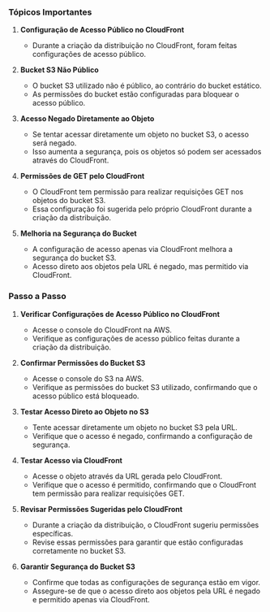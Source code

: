 ### Tópicos Importantes

1. **Configuração de Acesso Público no CloudFront**
   - Durante a criação da distribuição no CloudFront, foram feitas configurações de acesso público.

2. **Bucket S3 Não Público**
   - O bucket S3 utilizado não é público, ao contrário do bucket estático.
   - As permissões do bucket estão configuradas para bloquear o acesso público.

3. **Acesso Negado Diretamente ao Objeto**
   - Se tentar acessar diretamente um objeto no bucket S3, o acesso será negado.
   - Isso aumenta a segurança, pois os objetos só podem ser acessados através do CloudFront.

4. **Permissões de GET pelo CloudFront**
   - O CloudFront tem permissão para realizar requisições GET nos objetos do bucket S3.
   - Essa configuração foi sugerida pelo próprio CloudFront durante a criação da distribuição.

5. **Melhoria na Segurança do Bucket**
   - A configuração de acesso apenas via CloudFront melhora a segurança do bucket S3.
   - Acesso direto aos objetos pela URL é negado, mas permitido via CloudFront.

### Passo a Passo

1. **Verificar Configurações de Acesso Público no CloudFront**
   - Acesse o console do CloudFront na AWS.
   - Verifique as configurações de acesso público feitas durante a criação da distribuição.

2. **Confirmar Permissões do Bucket S3**
   - Acesse o console do S3 na AWS.
   - Verifique as permissões do bucket S3 utilizado, confirmando que o acesso público está bloqueado.

3. **Testar Acesso Direto ao Objeto no S3**
   - Tente acessar diretamente um objeto no bucket S3 pela URL.
   - Verifique que o acesso é negado, confirmando a configuração de segurança.

4. **Testar Acesso via CloudFront**
   - Acesse o objeto através da URL gerada pelo CloudFront.
   - Verifique que o acesso é permitido, confirmando que o CloudFront tem permissão para realizar requisições GET.

5. **Revisar Permissões Sugeridas pelo CloudFront**
   - Durante a criação da distribuição, o CloudFront sugeriu permissões específicas.
   - Revise essas permissões para garantir que estão configuradas corretamente no bucket S3.

6. **Garantir Segurança do Bucket S3**
   - Confirme que todas as configurações de segurança estão em vigor.
   - Assegure-se de que o acesso direto aos objetos pela URL é negado e permitido apenas via CloudFront.